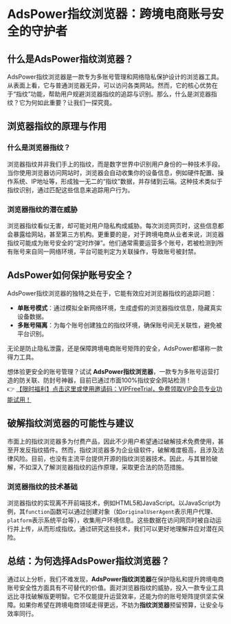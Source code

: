 # AdsPower指纹浏览器：跨境电商账号安全的守护者

## 什么是AdsPower指纹浏览器？

AdsPower指纹浏览器是一款专为多账号管理和网络隐私保护设计的浏览器工具。从表面上看，它与普通浏览器无异，可以访问各类网站。然而，它的核心优势在于“指纹”功能，帮助用户规避浏览器指纹的追踪与识别。那么，什么是浏览器指纹？它为何如此重要？让我们一探究竟。

## 浏览器指纹的原理与作用

### 什么是浏览器指纹？

浏览器指纹并非我们手上的指纹，而是数字世界中识别用户身份的一种技术手段。当你使用浏览器访问网站时，浏览器会自动收集你的设备信息，例如硬件配置、操作系统、IP地址等，形成独一无二的“指纹”数据，并存储到云端。这种技术类似于指纹识别，通过匹配这些信息来追踪用户行为。

### 浏览器指纹的潜在威胁

浏览器指纹看似无害，却可能对用户隐私构成威胁。每次浏览网页时，这些信息都会暴露给网站，甚至第三方机构。更重要的是，对于跨境电商从业者来说，浏览器指纹可能成为账号安全的“定时炸弹”。他们通常需要运营多个账号，若被检测到所有账号来自同一网络环境，平台可能判定为关联操作，导致账号被封禁。

## AdsPower如何保护账号安全？

AdsPower指纹浏览器的独特之处在于，它能有效应对浏览器指纹的追踪问题：

- **单账号模式**：通过模拟全新网络环境，生成虚假的浏览器指纹信息，隐藏真实设备数据。
- **多账号隔离**：为每个账号创建独立的指纹环境，确保账号间无关联性，避免被平台识别。

无论是防止隐私泄露，还是保障跨境电商账号矩阵的安全，AdsPower都堪称一款得力工具。

想体验更安全的账号管理？试试 **AdsPower指纹浏览器**，一款专为多账号运营打造的防关联、防封号神器，目前已通过市面100%指纹安全网站检测！  
👉 [【限时福利】点击这里或使用邀请码：VIPFreeTrial，免费领取VIP会员专业功能试用！](https://bit.ly/adspower_free)

## 破解指纹浏览器的可能性与建议

市面上的指纹浏览器多为付费产品，因此不少用户希望通过破解技术免费使用，甚至开发反指纹插件。然而，指纹浏览器多为企业级软件，破解难度极高，且涉及法律风险。目前，也没有主流平台提供开源的指纹浏览器技术。因此，与其冒险破解，不如深入了解浏览器指纹的运作原理，采取更合法的防范措施。

### 浏览器指纹的技术基础

浏览器指纹的实现离不开前端技术，例如HTML5和JavaScript。以JavaScript为例，其`function`函数可以通过创建对象（如`originalUserAgent`表示用户代理、`platform`表示系统平台等），收集用户环境信息。这些数据在访问网页时被自动运行并上传，从而形成指纹。通过研究这些技术，我们可以更好地理解并应对潜在风险。

## 总结：为何选择AdsPower指纹浏览器？

通过以上分析，我们不难发现，**AdsPower指纹浏览器**在保护隐私和提升跨境电商账号安全性方面具有不可替代的价值。面对浏览器指纹的威胁，投入一款专业工具远比寻找破解版更明智。它不仅能提升运营效率，还能为你的账号矩阵提供坚实保障。如果你希望在跨境电商领域走得更远，不妨为**指纹浏览器**预留预算，让安全与效率同行。